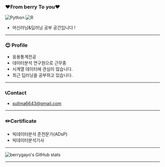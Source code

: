 ### ❤️From berry To you❤️

<img alt="Python" src ="https://img.shields.io/badge/Python-3776AB.svg?&style=flat-square&logo=Python&logoColor=white"/>  <img alt="R" src ="https://img.shields.io/badge/R-276DC3.svg?&style=flat-square&logo=R&logoColor=white"/>

- 머신러닝&딥러닝 공부 공간입니다 ! 
-----------------------------------------------
 
 ### 😊 Profile
- 응용통계전공
- 데이터분석 연구원으로 근무중
- 시계열 데이터에 관심이 많습니다.
- 최근 딥러닝을 공부하고 있습니다.
 -----------------------------------------------

### 📞Contact
- sullma6643@gmail.com
-----------------------------------------------

### ✏️Certificate
- 빅데이터분석 준전문가(ADsP) 
- 빅데이터분석기사 

-----------------------------------------------
![berrygayo's GitHub stats](https://github-readme-stats.vercel.app/api?username=berrygayo&show_icons=true&theme=dracula)

-----------------------------------------------


<!--
**berrygayo/berrygayo** is a ✨ _special_ ✨ repository because its `README.md` (this file) appears on your GitHub profile.

Here are some ideas to get you started:

- 🔭 I’m currently working on ...
- 🌱 I’m currently learning ...
- 👯 I’m looking to collaborate on ...
- 🤔 I’m looking for help with ...
- 💬 Ask me about ...
- 📫 How to reach me: ...
- 😄 Pronouns: ...
- ⚡ Fun fact: ...
-->
